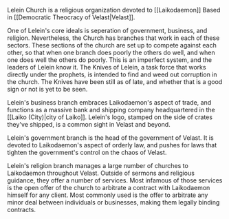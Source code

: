 Lelein Church is a religious organization devoted to [[Laikodaemon]] Based in [[Democratic Theocracy of Velast|Velast]].

One of Lelein's core ideals is seperation of government, business, and religion. Nevertheless, the Church has branches that work in each of these sectors. These sections of the church are set up to compete against each other, so that when one branch does poorly the others do well, and when one does well the others do poorly. This is an imperfect system, and the leaders of Lelein know it.  The Knives of Lelein, a task force that works directly under the prophets, is intended to find and weed out corruption in the church. The Knives have been still as of late, and whether that is a good sign or not is yet to be seen.

Lelein's business branch embraces Laikodaemon's aspect of trade, and functions as a massive bank and shipping company headquartered in the [[Laiko (City)|city of Laiko]]. Lelein's logo, stamped on the side of crates they've shipped, is a common sight in Velast and beyond.

Lelein's government branch is the head of the government of Velast. It is devoted to Laikodaemon's aspect of orderly law, and pushes for laws that tighten the government's control on the chaos of Velast.

Lelein's religion branch manages a large number of churches to Laikodaemon throughout Velast. Outside of sermons and religious guidance, they offer a number of services. Most infamous of those services is the open offer of the church to arbitrate a contract with Laikodaemon himself for any client. Most commonly used is the offer to arbitrate any minor deal between individuals or businesses, making them legally binding contracts.